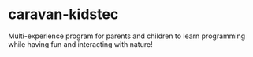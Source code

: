 # caravan-kidstec
Multi-experience program for parents and children to learn programming while having fun and interacting with nature!
